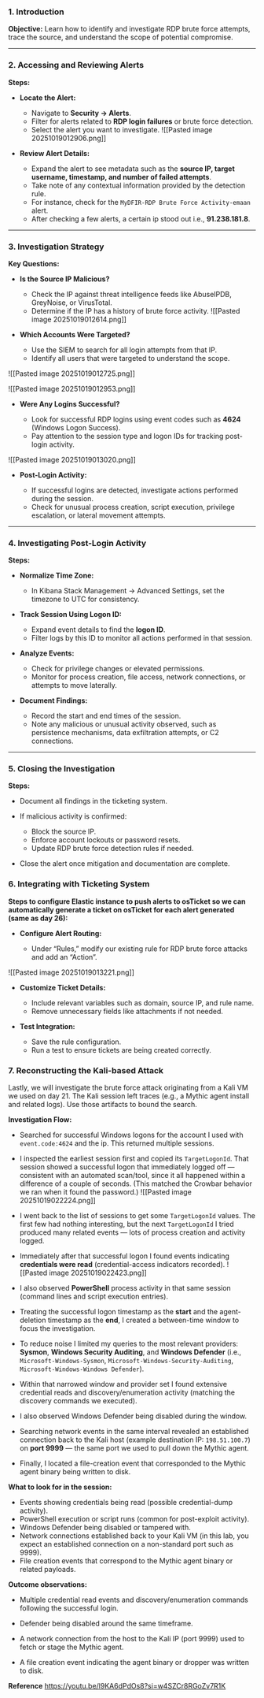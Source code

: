 
### 1. Introduction

**Objective:** Learn how to identify and investigate RDP brute force attempts, trace the source, and understand the scope of potential compromise.

---

### 2. Accessing and Reviewing Alerts

**Steps:**

- **Locate the Alert:**
    
    - Navigate to **Security → Alerts**.
    - Filter for alerts related to **RDP login failures** or brute force detection.
    - Select the alert you want to investigate.
![[Pasted image 20251019012906.png]]
- **Review Alert Details:**
    
    - Expand the alert to see metadata such as the **source IP, target username, timestamp, and number of failed attempts**.
    - Take note of any contextual information provided by the detection rule.
    -  For instance, check for the `MyDFIR-RDP Brute Force Activity-emaan` alert.
    - After checking a few alerts, a certain ip stood out i.e., **91.238.181.8**.


---

### 3. Investigation Strategy

**Key Questions:**

- **Is the Source IP Malicious?**
    
    - Check the IP against threat intelligence feeds like AbuseIPDB, GreyNoise, or VirusTotal.
    - Determine if the IP has a history of brute force activity.
![[Pasted image 20251019012614.png]]


- **Which Accounts Were Targeted?**
    
    - Use the SIEM to search for all login attempts from that IP.
    - Identify all users that were targeted to understand the scope.

![[Pasted image 20251019012725.png]]

![[Pasted image 20251019012953.png]]


- **Were Any Logins Successful?**
    
    - Look for successful RDP logins using event codes such as **4624** (Windows Logon Success).
    - Pay attention to the session type and logon IDs for tracking post-login activity.

![[Pasted image 20251019013020.png]]

- **Post-Login Activity:**
    
    - If successful logins are detected, investigate actions performed during the session.
    - Check for unusual process creation, script execution, privilege escalation, or lateral movement attempts.

---

### 4. Investigating Post-Login Activity

**Steps:**

- **Normalize Time Zone:**
    
    - In Kibana Stack Management → Advanced Settings, set the timezone to UTC for consistency.
        
- **Track Session Using Logon ID:**
    
    - Expand event details to find the **logon ID**.
    - Filter logs by this ID to monitor all actions performed in that session.
        
- **Analyze Events:**
    
    - Check for privilege changes or elevated permissions.
    - Monitor for process creation, file access, network connections, or attempts to move laterally.
        
- **Document Findings:**
    
    - Record the start and end times of the session.
    - Note any malicious or unusual activity observed, such as persistence mechanisms, data exfiltration attempts, or C2 connections.

---

### 5. Closing the Investigation

**Steps:**

- Document all findings in the ticketing system.
- If malicious activity is confirmed:
    
    - Block the source IP.
    - Enforce account lockouts or password resets.
    - Update RDP brute force detection rules if needed.

- Close the alert once mitigation and documentation are complete.



### 6. Integrating with Ticketing System

**Steps to configure Elastic instance to push alerts to osTicket so we can automatically generate a ticket on osTicket for each alert generated (same as day 26):**

- **Configure Alert Routing:**
    
    - Under “Rules,” modify our existing rule for RDP brute force attacks and add an “Action”.

![[Pasted image 20251019013221.png]]
- **Customize Ticket Details:**
    
    - Include relevant variables such as domain, source IP, and rule name.
    - Remove unnecessary fields like attachments if not needed.

- **Test Integration:**
    
    - Save the rule configuration.
    - Run a test to ensure tickets are being created correctly.

### 7. Reconstructing the Kali-based Attack

Lastly, we will investigate the brute force attack originating from a Kali VM we used on day 21. 
The Kali session left traces (e.g., a Mythic agent install and related logs). Use those artifacts to bound the search.

**Investigation Flow:**

- Searched for successful Windows logons for the account I used with `event.code:4624` and the ip. This returned multiple sessions.
    
- I inspected the earliest session first and copied its `TargetLogonId`. That session showed a successful logon that immediately logged off — consistent with an automated scan/tool, since it all happened within a difference of a couple of seconds. (This matched the Crowbar behavior we ran when it found the password.)
    ![[Pasted image 20251019022224.png]]
- I went back to the list of sessions to get some `TargetLogonId` values. The first few had nothing interesting, but the next `TargetLogonId` I tried produced many related events — lots of process creation and activity logged.
    
- Immediately after that successful logon I found events indicating **credentials were read** (credential-access indicators recorded).
![[Pasted image 20251019022423.png]]
    
- I also observed **PowerShell** process activity in that same session (command lines and script execution entries).


- Treating the successful logon timestamp as the **start** and the agent-deletion timestamp as the **end**, I created a between-time window to focus the investigation.
    
- To reduce noise I limited my queries to the most relevant providers: **Sysmon**, **Windows Security Auditing**, and **Windows Defender** (i.e., `Microsoft-Windows-Sysmon`, `Microsoft-Windows-Security-Auditing`, `Microsoft-Windows-Windows Defender`).
    
- Within that narrowed window and provider set I found extensive credential reads and discovery/enumeration activity (matching the discovery commands we executed).
    
- I also observed Windows Defender being disabled during the window.
    
- Searching network events in the same interval revealed an established connection back to the Kali host (example destination IP: `198.51.100.7`) on **port 9999** — the same port we used to pull down the Mythic agent.
    
- Finally, I located a file-creation event that corresponded to the Mythic agent binary being written to disk.
    

**What to look for in the session:**

- Events showing credentials being read (possible credential-dump activity).
- PowerShell execution or script runs (common for post-exploit activity).
- Windows Defender being disabled or tampered with.
- Network connections established back to your Kali VM (in this lab, you expect an established connection on a non-standard port such as 9999).
- File creation events that correspond to the Mythic agent binary or related payloads.


**Outcome observations:**

- Multiple credential read events and discovery/enumeration commands following the successful login.
    
- Defender being disabled around the same timeframe.
- A network connection from the host to the Kali IP (port 9999) used to fetch or stage the Mythic agent.
- A file creation event indicating the agent binary or dropper was written to disk.

**Reference**
https://youtu.be/l9KA6dPdOs8?si=w4SZCr8RGoZv7R1K